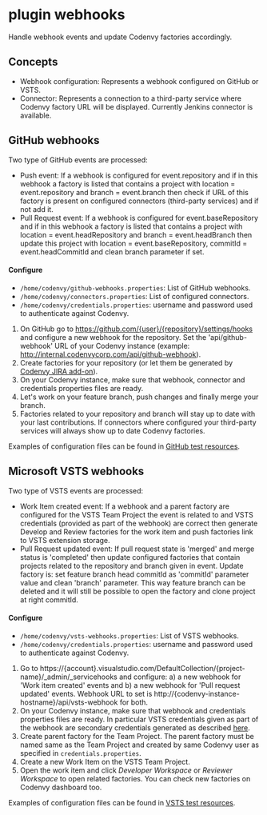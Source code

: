 # plugin webhooks

Handle webhook events and update Codenvy factories accordingly.

## Concepts
* Webhook configuration: Represents a webhook configured on GitHub or VSTS.
* Connector: Represents a connection to a third-party service where Codenvy factory URL will be displayed. Currently Jenkins connector is available.

## GitHub webhooks
Two type of GitHub events are processed:
* Push event: If a webhook is configured for event.repository and if in this webhook a factory is listed that contains a project with location = event.repository and branch = event.branch then check if URL of this factory is present on configured connectors (third-party services) and if not add it.
* Pull Request event: If a webhook is configured for event.baseRepository and if in this webhook a factory is listed that contains a project with location = event.headRepository and branch = event.headBranch then update this project with location = event.baseRepository, commitId = event.headCommitId and clean branch parameter if set.

#### Configure
* `/home/codenvy/github-webhooks.properties`: List of GitHub webhooks.
* `/home/codenvy/connectors.properties`: List of configured connectors.
* `/home/codenvy/credentials.properties`: username and password used to authenticate against Codenvy.

1. On GitHub go to https://github.com/{user}/{repository}/settings/hooks and configure a new webhook for the repository. Set the 'api/github-webhook' URL of your Codenvy instance (example: http://internal.codenvycorp.com/api/github-webhook).
2. Create factories for your repository (or let them be generated by [Codenvy JIRA add-on](https://github.com/codenvy/codenvy-jira-addon)).
3. On your Codenvy instance, make sure that webhook, connector and credentials properties files are ready.
4. Let's work on your feature branch, push changes and finally merge your branch.
5. Factories related to your repository and branch will stay up to date with your last contributions. If connectors where configured your third-party services will always show up to date Codenvy factories.

Examples of configuration files can be found in [GitHub test resources](codenvy-plugin-webhooks-github/src/test/resources).

## Microsoft VSTS webhooks
Two type of VSTS events are processed:
* Work Item created event: If a webhook and a parent factory are configured for the VSTS Team Project the event is related to and VSTS credentials (provided as part of the webhook) are correct then generate Develop and Review factories for the work item and push factories link to VSTS extension storage.
* Pull Request updated event: If pull request state is 'merged' and merge status is 'completed' then update configured factories that contain projects related to the repository and branch given in event. Update factory is: set feature branch head commitId as 'commitId' parameter value and clean 'branch' parameter. This way feature branch can be deleted and it will still be possible to open the factory and clone project at right commitId.

#### Configure
* `/home/codenvy/vsts-webhooks.properties`: List of VSTS webhooks.
* `/home/codenvy/credentials.properties`: username and password used to authenticate against Codenvy.

1. Go to https://{account}.visualstudio.com/DefaultCollection/{project-name}/_admin/_servicehooks and configure: a) a new webhook for 'Work item created' events and b) a new webhook for 'Pull request updated' events. Webhook URL to set is http://{codenvy-instance-hostname}/api/vsts-webhook for both.
2. On your Codenvy instance, make sure that webhook and credentials properties files are ready. In particular VSTS credentials given as part of the webhook are secondary credentials generated as described [here](https://www.visualstudio.com/en-us/integrate/get-started/auth/overview).
3. Create parent factory for the Team Project. The parent factory must be named same as the Team Project and created by same Codenvy user as specified in `credentials.properties`.
4. Create a new Work Item on the VSTS Team Project.
5. Open the work item and click _Developer Workspace_ or _Reviewer Workspace_ to open related factories. You can check new factories on Codenvy dashboard too.

Examples of configuration files can be found in [VSTS test resources](codenvy-plugin-webhooks-vsts/src/test/resources).
